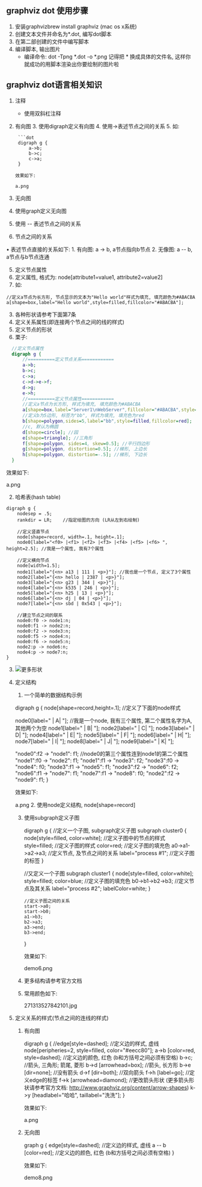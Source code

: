 ## graphviz dot 使用步骤
1. 安装graphvizbrew install graphviz (mac os x系统)
2. 创建文本文件并命名为*.dot, 编写dot脚本
3. 在第二部创建的文件中编写脚本
4. 编译脚本, 输出图片
	- 编译命令: dot -Tpng *.dot -o *.png
	记得把 * 换成具体的文件名, 这样你就成功的用脚本渲染出你要绘制的图片啦


## graphviz dot语言相关知识
1. 注释
	- 使用双斜杠注释

2. 有向图
	3. 使用digraph定义有向图
	4. 使用->表述节点之间的关系
	5. 如:

		```dot
		digraph g {
			a->b;
			b->c;
			c->a;
		}
	```
	效果如下:

	a.png

 3. 无向图
 4. 使用graph定义无向图
 5. 使用 -- 表述节点之间的关系
 6. 节点之间的关系

  • 表述节点直接的关系如下:
     1. 有向图: a -> b, a节点指向b节点
     2. 无像图: a -- b, a节点与b节点连通

 5. 定义节点属性
 6. 定义属性, 格式为: node[attribute1=value1, attribute2=value2]
 7. 如:

```
//定义a节点为长方形, 节点显示的文本为"Hello world"样式为填充, 填充颜色为#ABACBA
a[shape=box,label="Hello world",style=filled,fillcolor="#ABACBA"];
```

3. 各种形状请参考下面第7条
 4. 定义关系属性(即连接两个节点之间的线的样式)
 5. 定义节点的形状
 6. 栗子:

```dot
  //定义节点属性
  digraph g {
      //==========定义节点关系============
      a->b;
      b->c;
      c->a;
      c->d->e->f;
      d->g;
      e->h;
      //==========定义节点属性============
      //定义a节点为长方形, 样式为填充, 填充颜色为#ABACBA
      a[shape=box,label="Server1\nWebServer",fillcolor="#ABACBA",style=filled];
      //定义b为5边形, 标签为"bb", 样式为填充, 填充色为red
      b[shape=polygon,sides=5,label="bb",style=filled,fillcolor=red];
      //c, 默认为椭圆
      d[shape=circle]; //园
      e[shape=triangle]; //三角形
      f[shape=polygon, sides=4, skew=0.5]; //平行四边形
      g[shape=polygon, distortion=0.5]; //梯形, 上边长
      h[shape=polygon, distortion=-.5]; //梯形, 下边长
  }
```
 效果如下:

a.png

 2. 哈希表(hash table)

```
digraph g {
    nodesep = .5;
    rankdir = LR;    //指定绘图的方向 (LR从左到右绘制)

    //定义竖直节点
    node[shape=record, width=.1, height=.1];
    node0[label="<f0> |<f1> |<f2> |<f3> |<f4> |<f5> |<f6> ", height=2.5]; //我是一个属性, 我有7个属性

    //定义横向节点
    node[width=1.5];
    node1[label="{<n> a13 | 111 | <p>}"]; //我也是一个节点, 定义了3个属性
    node2[label="{<n> hello | 2387 | <p>}"];
    node3[label="{<n> g23 | 344 | <p>}"];
    node4[label="{<n> k535 | 246 | <p>}"];
    node5[label="{<n> h25 | 13 | <p>}"];
    node6[label="{<n> dj | 04 | <p>}"];
    node7[label="{<n> sbd | 0x543 | <p>}"];

    //建立节点之间的联系
    node0:f0 -> node1:n;
    node0:f1 -> node2:n;
    node0:f2 -> node3:n;
    node0:f5 -> node4:n;
    node0:f6 -> node5:n;
    node2:p -> node6:n;
    node4:p -> node7:n;
}
```

3. ![更多形状](271314316446130.jpg)

 8. 定义结构
     1. 一个简单的数据结构示例

    digraph g {
      node[shape=record,height=.1]; //定义了下面的node样式

      node0[label="<f0> |<f1> A|<f2> "]; //我是一个node, 我有三个属性, 第二个属性名字为A, 其他两个为空
      node1[label="<f0> |<f1> B|<f2> "];
      node2[label="<f0> |<f1> C|<f2> "];
      node3[label="<f0> |<f1> D|<f2> "];
      node4[label="<f0> |<f1> E|<f2> "];
      node5[label="<f0> |<f1> F|<f2> "];
      node6[label="<f0> |<f1> H|<f2> "];
      node7[label="<f0> |<f1> I|<f2> "];
      node8[label="<f0> |<f1> J|<f2> "];
      node9[label="<f0> |<f1> K|<f2> "];

      "node0":f2 -> "node1": f1; //node0的第三个属性连到node1的第二个属性
      "node1":f0 -> "node2": f1;
      "node1":f1 -> "node3": f2;
      "node3":f0 -> "node4": f0;
      "node3":f1 -> "node5": f1;
      "node3":f2 -> "node6": f2;
      "node6":f1 -> "node7": f1;
      "node7":f1 -> "node8": f0;
      "node2":f2 -> "node9": f1;
    }

    效果如下:


    a.png
     2. 使用node定义结构, node[shape=record]

     3. 使用subgraph定义子图

        digraph g {
            //定义一个子图, subgraph定义子图
            subgraph cluster0 {
                node[style=filled, color=white];  //定义子图中的节点的样式
                style=filled; //定义子图的样式
                color=red; //定义子图的填充色
                a0->a1->a2->a3; //定义节点, 及节点之间的关系
                label="process #1"; //定义子图的标签
             }

           //又定义一个子图
           subgraph cluster1 {
              node[style=filled, color=white];
              style=filled;
              color=blue; //定义子图的填充色
              b0->b1->b2->b3; //定义节点及其关系
              label="process #2";
              labelColor=white;
           }

            //定义子图之间的关系
            start->a0;
            start->b0;
            a1->b3;
            b2->a3;
            a3->end;
            b3->end;
        }

        效果如下:

        demo6.png
     4. 更多结构请参考官方文档

     5. 常用颜色如下:


        271313527842101.jpg
 9. 定义关系的样式(节点之间的连线的样式)
     1. 有向图

        digraph g {
          //edge[style=dashed]; //定义边的样式, 虚线
          node[peripheries=2, style=filled, color="#eecc80"];
          a->b [color=red, style=dashed]; //定义边的颜色, 红色 (b和方括号之间必须有空格)
          b->c; //箭头, 三角形; 箭尾, 菱形
          b->d [arrowhead=box]; //箭头, 长方形
          b->e [dir=none]; //没有箭头
          d->f [dir=both]; //双向箭头
          f->h [label=go]; //定义edge的标签
          f->k [arrowhead=diamond]; //更改箭头形状 (更多箭头形状请参考官方文档: http://www.graphviz.org/content/arrow-shapes)
          k->y [headlabel="哈哈", taillabel="洗洗"];
        }

        效果如下:

        a.png

     2. 无向图

         graph g {
          edge[style=dashed]; //定义边的样式, 虚线
          a -- b [color=red]; //定义边的颜色, 红色 (b和方括号之间必须有空格)
        }

        效果如下:

        demo8.png

